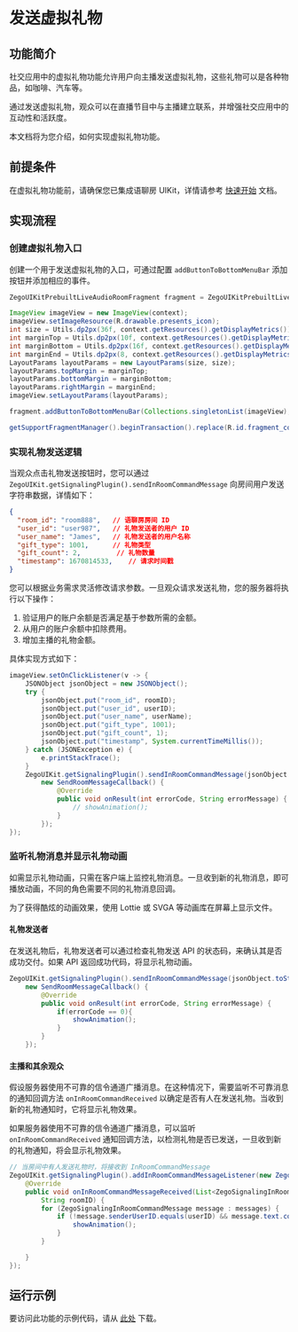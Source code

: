 # 发送虚拟礼物


## 功能简介

社交应用中的虚拟礼物功能允许用户向主播发送虚拟礼物，这些礼物可以是各种物品，如咖啡、汽车等。

通过发送虚拟礼物，观众可以在直播节目中与主播建立联系，并增强社交应用中的互动性和活跃度。

本文档将为您介绍，如何实现虚拟礼物功能。

## 前提条件

在虚拟礼物功能前，请确保您已集成语聊房 UIKit，详情请参考 [快速开始](!LiveAudioRoomKit_QuickStart) 文档。

## 实现流程

### 创建虚拟礼物入口

创建一个用于发送虚拟礼物的入口，可通过配置 `addButtonToBottomMenuBar` 添加按钮并添加相应的事件。

```java
ZegoUIKitPrebuiltLiveAudioRoomFragment fragment = ZegoUIKitPrebuiltLiveAudioRoomFragment.newInstance(appID, appSign, userID, userName, roomID, config);

ImageView imageView = new ImageView(context);
imageView.setImageResource(R.drawable.presents_icon);
int size = Utils.dp2px(36f, context.getResources().getDisplayMetrics());
int marginTop = Utils.dp2px(10f, context.getResources().getDisplayMetrics());
int marginBottom = Utils.dp2px(16f, context.getResources().getDisplayMetrics());
int marginEnd = Utils.dp2px(8, context.getResources().getDisplayMetrics());
LayoutParams layoutParams = new LayoutParams(size, size);
layoutParams.topMargin = marginTop;
layoutParams.bottomMargin = marginBottom;
layoutParams.rightMargin = marginEnd;
imageView.setLayoutParams(layoutParams);

fragment.addButtonToBottomMenuBar(Collections.singletonList(imageView), ZegoLiveAudioRoomRole.AUDIENCE);

getSupportFragmentManager().beginTransaction().replace(R.id.fragment_container, fragment).commitNow();
```

### 实现礼物发送逻辑

当观众点击礼物发送按钮时，您可以通过 `ZegoUIKit.getSignalingPlugin().sendInRoomCommandMessage` 向房间用户发送字符串数据，详情如下：

```json
{
  "room_id": "room888",   // 语聊房房间 ID
  "user_id": "user987",   // 礼物发送者的用户 ID
  "user_name": "James",   // 礼物发送者的用户名称
  "gift_type": 1001,      // 礼物类型
  "gift_count": 2,         // 礼物数量
  "timestamp": 1670814533,    // 请求时间戳
}
```

您可以根据业务需求灵活修改请求参数。一旦观众请求发送礼物，您的服务器将执行以下操作：

1. 验证用户的账户余额是否满足基于参数所需的金额。
2. 从用户的账户余额中扣除费用。
3. 增加主播的礼物金额。

具体实现方式如下：

```java
imageView.setOnClickListener(v -> {
    JSONObject jsonObject = new JSONObject();
    try {
        jsonObject.put("room_id", roomID);
        jsonObject.put("user_id", userID);
        jsonObject.put("user_name", userName);
        jsonObject.put("gift_type", 1001);
        jsonObject.put("gift_count", 1);
        jsonObject.put("timestamp", System.currentTimeMillis());
    } catch (JSONException e) {
        e.printStackTrace();
    }
    ZegoUIKit.getSignalingPlugin().sendInRoomCommandMessage(jsonObject.toString(), roomID,
        new SendRoomMessageCallback() {
            @Override
            public void onResult(int errorCode, String errorMessage) {
                // showAnimation();
            }
        });
});
```

### 监听礼物消息并显示礼物动画

如需显示礼物动画，只需在客户端上监控礼物消息。一旦收到新的礼物消息，即可播放动画，不同的角色需要不同的礼物消息回调。

为了获得酷炫的动画效果，使用 Lottie 或 SVGA 等动画库在屏幕上显示文件。

#### 礼物发送者

在发送礼物后，礼物发送者可以通过检查礼物发送 API 的状态码，来确认其是否成功交付。如果 API 返回成功代码，将显示礼物动画。

```java
ZegoUIKit.getSignalingPlugin().sendInRoomCommandMessage(jsonObject.toString(), roomID,
    new SendRoomMessageCallback() {
        @Override
        public void onResult(int errorCode, String errorMessage) {
            if(errorCode == 0){
                showAnimation();
            }
        }
    });
```

#### 主播和其余观众


假设服务器使用不可靠的信令通道广播消息。在这种情况下，需要监听不可靠消息的通知回调方法 `onInRoomCommandReceived` 以确定是否有人在发送礼物。当收到新的礼物通知时，它将显示礼物效果。

如果服务器使用不可靠的信令通道广播消息，可以监听 `onInRoomCommandReceived` 通知回调方法，以检测礼物是否已发送，一旦收到新的礼物通知，将会显示礼物效果。

```java
// 当房间中有人发送礼物时，将接收到 InRoomCommandMessage
ZegoUIKit.getSignalingPlugin().addInRoomCommandMessageListener(new ZegoUIKitSignalingPluginInRoomCommandMessageListener() {
    @Override
    public void onInRoomCommandMessageReceived(List<ZegoSignalingInRoomCommandMessage> messages,
        String roomID) {
        for (ZegoSignalingInRoomCommandMessage message : messages) {
            if (!message.senderUserID.equals(userID) && message.text.contains("gift_type")) {
                showAnimation();
            }
        }

    }
});
```

## 运行示例

要访问此功能的示例代码，请从 [此处](https://github.com/ZEGOCLOUD/zego_virtual_gift/tree/main/samples/android/live_audio_room) 下载。
